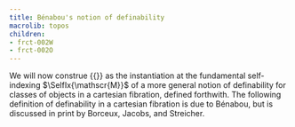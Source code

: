 ```yaml
---
title: Bénabou's notion of definability
macrolib: topos
children:
- frct-002W
- frct-002O
---
```


We will now construe {{<cref frct-002Q>}} as the instantiation at the fundamental
self-indexing $\SelfIx{\mathscr{M}}$ of a more general notion of
definability for classes of objects in a cartesian fibration, defined
forthwith. The following definition of definability in a cartesian fibration is due to Bénabou, but is discussed in print by Borceux, Jacobs, and Streicher.
